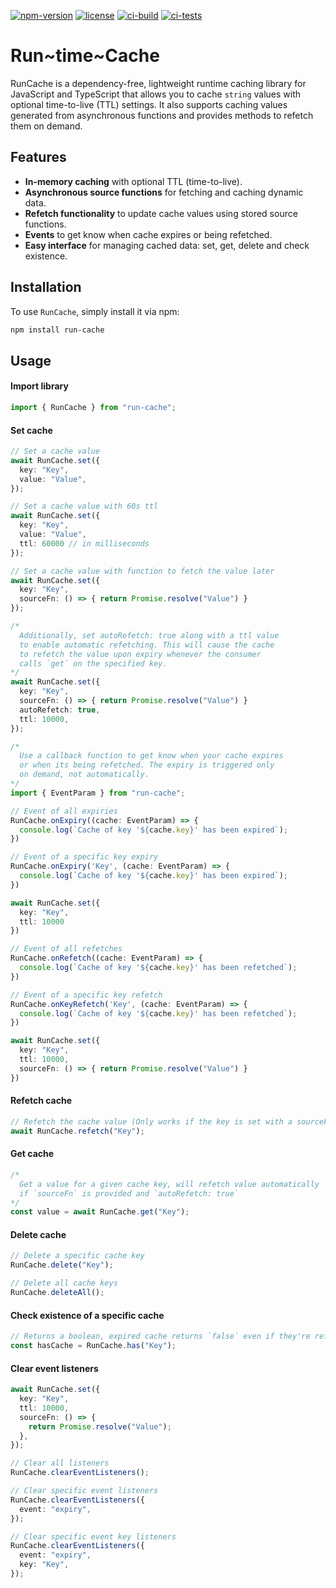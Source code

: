 [![npm-version](https://img.shields.io/npm/v/run-cache)](https://www.npmjs.com/package/run-cache)
[![license](https://img.shields.io/github/license/helloscoopa/run-cache)](https://github.com/helloscoopa/run-cache?tab=MIT-1-ov-file)
[![ci-build](https://img.shields.io/github/actions/workflow/status/helloscoopa/run-cache/build.yml?label=build)](https://github.com/helloscoopa/run-cache/actions/workflows/build.yml)
[![ci-tests](https://img.shields.io/github/actions/workflow/status/helloscoopa/run-cache/tests.yml?label=tests)](https://github.com/helloscoopa/run-cache/actions/workflows/tests.yml)

# Run~time~Cache

RunCache is a dependency-free, lightweight runtime caching library for JavaScript and TypeScript that allows you to cache `string` values with optional time-to-live (TTL) settings. It also supports caching values generated from asynchronous functions and provides methods to refetch them on demand.

## Features

- **In-memory caching** with optional TTL (time-to-live).
- **Asynchronous source functions** for fetching and caching dynamic data.
- **Refetch functionality** to update cache values using stored source functions.
- **Events** to get know when cache expires or being refetched.
- **Easy interface** for managing cached data: set, get, delete and check existence.

## Installation

To use `RunCache`, simply install it via npm:

```bash
npm install run-cache
```

## Usage

#### Import library

```ts
import { RunCache } from "run-cache";
```

#### Set cache

```ts
// Set a cache value
await RunCache.set({
  key: "Key",
  value: "Value",
});

// Set a cache value with 60s ttl
await RunCache.set({
  key: "Key",
  value: "Value",
  ttl: 60000 // in milliseconds
});

// Set a cache value with function to fetch the value later
await RunCache.set({
  key: "Key",
  sourceFn: () => { return Promise.resolve("Value") }
});

/*
  Additionally, set autoRefetch: true along with a ttl value
  to enable automatic refetching. This will cause the cache
  to refetch the value upon expiry whenever the consumer
  calls `get` on the specified key.
*/
await RunCache.set({
  key: "Key",
  sourceFn: () => { return Promise.resolve("Value") }
  autoRefetch: true,
  ttl: 10000,
});

/*
  Use a callback function to get know when your cache expires
  or when its being refetched. The expiry is triggered only
  on demand, not automatically.
*/
import { EventParam } from "run-cache";

// Event of all expiries
RunCache.onExpiry((cache: EventParam) => {
  console.log(`Cache of key '${cache.key}' has been expired`);
})

// Event of a specific key expiry
RunCache.onExpiry('Key', (cache: EventParam) => {
  console.log(`Cache of key '${cache.key}' has been expired`);
})

await RunCache.set({
  key: "Key",
  ttl: 10000
})

// Event of all refetches
RunCache.onRefetch((cache: EventParam) => {
  console.log(`Cache of key '${cache.key}' has been refetched`);
})

// Event of a specific key refetch
RunCache.onKeyRefetch('Key', (cache: EventParam) => {
  console.log(`Cache of key '${cache.key}' has been refetched`);
})

await RunCache.set({
  key: "Key",
  ttl: 10000,
  sourceFn: () => { return Promise.resolve("Value") }
})
```

#### Refetch cache

```ts
// Refetch the cache value (Only works if the key is set with a sourceFn)
await RunCache.refetch("Key");
```

#### Get cache

```ts
/* 
  Get a value for a given cache key, will refetch value automatically
  if `sourceFn` is provided and `autoRefetch: true` 
*/
const value = await RunCache.get("Key");
```

#### Delete cache

```ts
// Delete a specific cache key
RunCache.delete("Key");

// Delete all cache keys
RunCache.deleteAll();
```

#### Check existence of a specific cache

```ts
// Returns a boolean, expired cache returns `false` even if they're refetchable
const hasCache = RunCache.has("Key");
```

#### Clear event listeners

```ts
await RunCache.set({
  key: "Key",
  ttl: 10000,
  sourceFn: () => {
    return Promise.resolve("Value");
  },
});

// Clear all listeners
RunCache.clearEventListeners();

// Clear specific event listeners
RunCache.clearEventListeners({
  event: "expiry",
});

// Clear specific event key listeners
RunCache.clearEventListeners({
  event: "expiry",
  key: "Key",
});
```
